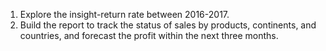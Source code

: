 1. Explore the insight-return rate between 2016-2017.
2. Build the report to track the status of sales by products, continents, and countries, and forecast the profit within the next three months.
